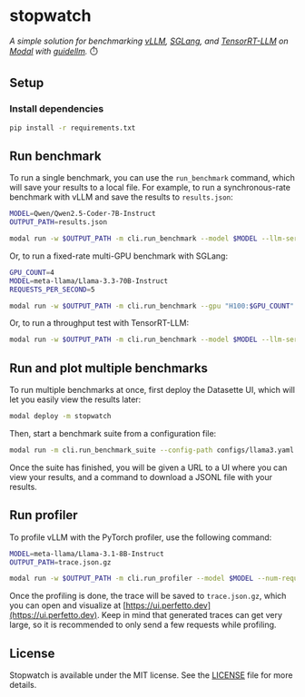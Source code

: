# stopwatch

_A simple solution for benchmarking [vLLM](https://docs.vllm.ai/en/latest/), [SGLang](https://docs.sglang.ai/), and [TensorRT-LLM](https://github.com/NVIDIA/TensorRT-LLM) on [Modal](https://modal.com/) with [guidellm](https://github.com/neuralmagic/guidellm)._ ⏱️

## Setup

### Install dependencies

```bash
pip install -r requirements.txt
```

## Run benchmark

To run a single benchmark, you can use the `run_benchmark` command, which will save your results to a local file.
For example, to run a synchronous-rate benchmark with vLLM and save the results to `results.json`:

```bash
MODEL=Qwen/Qwen2.5-Coder-7B-Instruct
OUTPUT_PATH=results.json

modal run -w $OUTPUT_PATH -m cli.run_benchmark --model $MODEL --llm-server-type vllm
```

Or, to run a fixed-rate multi-GPU benchmark with SGLang:

```bash
GPU_COUNT=4
MODEL=meta-llama/Llama-3.3-70B-Instruct
REQUESTS_PER_SECOND=5

modal run -w $OUTPUT_PATH -m cli.run_benchmark --gpu "H100:$GPU_COUNT" --model $MODEL --llm-server-type sglang --rate-type constant --rate $REQUESTS_PER_SECOND --llm-server-config "{\"extra_args\": [\"--tp-size\", \"$GPU_COUNT\"]}"
```

Or, to run a throughput test with TensorRT-LLM:

```bash
modal run -w $OUTPUT_PATH -m cli.run_benchmark --model $MODEL --llm-server-type tensorrt-llm --rate-type throughput
```

## Run and plot multiple benchmarks

To run multiple benchmarks at once, first deploy the Datasette UI, which will let you easily view the results later:

```bash
modal deploy -m stopwatch
```

Then, start a benchmark suite from a configuration file:

```bash
modal run -m cli.run_benchmark_suite --config-path configs/llama3.yaml
```

Once the suite has finished, you will be given a URL to a UI where you can view your results, and a command to download a JSONL file with your results.

## Run profiler

To profile vLLM with the PyTorch profiler, use the following command:

```bash
MODEL=meta-llama/Llama-3.1-8B-Instruct
OUTPUT_PATH=trace.json.gz

modal run -w $OUTPUT_PATH -m cli.run_profiler --model $MODEL --num-requests 10
```

Once the profiling is done, the trace will be saved to `trace.json.gz`, which you can open and visualize at [https://ui.perfetto.dev](https://ui.perfetto.dev).
Keep in mind that generated traces can get very large, so it is recommended to only send a few requests while profiling.

## License

Stopwatch is available under the MIT license. See the [LICENSE](/LICENSE.md) file for more details.
